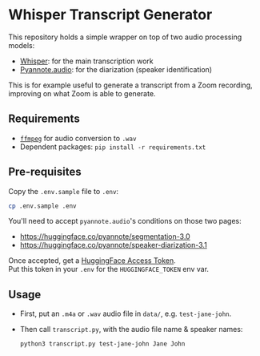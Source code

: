 # Whisper Transcript Generator

This repository holds a simple wrapper on top of two audio processing models:
- [Whisper](https://github.com/openai/whisper): for the main transcription work
- [Pyannote.audio](https://github.com/pyannote/pyannote-audio): for the diarization (speaker identification)

This is for example useful to generate a transcript from a Zoom recording, improving on what Zoom is able to generate.

## Requirements

- [`ffmpeg`](https://ffmpeg.org/download.html) for audio conversion to `.wav`
- Dependent packages: `pip install -r requirements.txt`

## Pre-requisites

Copy the `.env.sample` file to `.env`:
```bash
cp .env.sample .env
```

You'll need to accept `pyannote.audio`'s conditions on those two pages:
- https://huggingface.co/pyannote/segmentation-3.0
- https://huggingface.co/pyannote/speaker-diarization-3.1

Once accepted, get a [HuggingFace Access Token](https://huggingface.co/settings/tokens).  
Put this token in your `.env` for the `HUGGINGFACE_TOKEN` env var.

## Usage

- First, put an `.m4a` or `.wav` audio file in `data/`, e.g. `test-jane-john`.
- Then call `transcript.py`, with the audio file name & speaker names:

    ```bash
    python3 transcript.py test-jane-john Jane John
    ```
